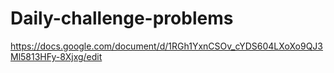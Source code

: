# Daily-challenge-problems

https://docs.google.com/document/d/1RGh1YxnCSOv_cYDS604LXoXo9QJ3Ml5813HFy-8Xjxg/edit
